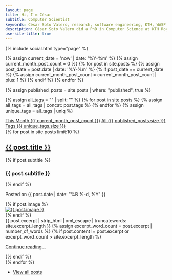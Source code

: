 ```yaml
---
layout: page
title: Hi, I'm César
subtitle: Computer Scientist
keywords: César Soto Valero, research, software engineering, KTH, WASP Sweden, software technology, PhD in Computer Science
description: César Soto Valero did a PhD in Computer Science at KTH Royal Institute of Technology in Sweden
use-site-title: true
---
```


<div class="header-hiddable">
   {% include social.html type="page" %}
</div>

[//]: # (count all post published thi month)
{% assign current_date = 'now' | date: '%Y-%m' %}
{% assign current_month_post_count = 0 %}
{% for post in site.posts %}
  {% assign post_date = post.date | date: '%Y-%m' %}
  {% if post_date == current_date %}
    {% assign current_month_post_count = current_month_post_count | plus: 1 %}
  {% endif %}
{% endfor %}

[//]: # (count all the blog posts)
{% assign published_posts = site.posts | where: "published", true %}

[//]: # (count the number of tags)
{% assign all_tags = "" | split: "" %}
{% for post in site.posts %}
  {% assign all_tags = all_tags | concat: post.tags %}
{% endfor %}
{% assign unique_tags = all_tags | uniq %}

<div class="list-filters">
  <a href="/this-month" class="list-filter"> This Month ({{ current_month_post_count }})</a>
  <a href="/all-posts" class="list-filter">All ({{ published_posts.size }})</a>
  <a href="/tags" class="list-filter">Tags ({{ unique_tags.size }})</a>
</div>

<div class="posts-list">
  {% for post in site.posts limit:10 %}
  <article class="post-preview-home">
  <article class="text-left" >
    <div class="text-left">  
        <a href="{{ post.url | prepend: site.baseurl }}" class="post-title-main">
          <h2 class="post-title-main">{{ post.title }}</h2>
        </a>
               {% if post.subtitle %}
               <h3 class="post-subtitle">
                 {{ post.subtitle }}
               </h3>
               {% endif %}
            <p class="post-meta-index">
              Posted on {{ post.date | date: "%B %-d, %Y" }}
              <!--
              <span id="comments-count">
                 <i class="fas fa-comments"></i>
                 <a href="https://www.cesarsotovalero.net{{post.url}}#disqus_thread">0 comments</a>
              </span>
              -->
            </p>
    </div>
        <div class="post-entry-container">
        {% if post.image %}
              <div class="post-image" style="height: auto; width: auto;">
                <a href="{{ post.url | prepend: site.baseurl }}">
                  <img src="{{ post.image }}" alt="{{ post.image }}">
                </a>
              </div>
              {% endif %}
          <div class="post-entry">
            {{ post.excerpt | strip_html | xml_escape | truncatewords: site.excerpt_length }} {% assign excerpt_word_count = post.excerpt
            | number_of_words %} {% if post.content != post.excerpt or excerpt_word_count > site.excerpt_length %}
            <p class="post-read-more-block">
              <a href="{{ post.url | prepend: site.baseurl }}" class="post-read-more">Continue reading...</a>
            </p>
            {% endif %}
          </div>
        </div>
  </article>
  </article>
  {% endfor %}

<br>
<ul class="pager main-pager see-all">
  <li>
    <a class="text-right" href="{{site.baseurl}}/blog">View all posts </a>
  </li>
</ul>

</div>
